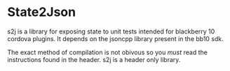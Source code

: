 State2Json
==========
s2j is a library for exposing state to unit tests intended for blackberry 10
cordova plugins. It depends on the jsoncpp library present in the bb10 sdk.

The exact method of compilation is not obivous so you *must* read the
instructions found in the header. s2j is a header only library.
